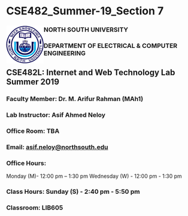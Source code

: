 # CSE482_Summer-19_Section 7


### NORTH SOUTH UNIVERSITY <img align="left" width="100" height="100" src="https://github.com/NeloyNSU/CSE482_Summer-19_Section7/blob/master/image/nsulogo.png">
### DEPARTMENT OF ELECTRICAL & COMPUTER ENGINEERING


## CSE482L: Internet and Web Technology Lab Summer 2019

### Faculty Member: Dr. M. Arifur Rahman (MAh1)
### Lab Instructor: Asif Ahmed Neloy
### Office Room: TBA
### Email: asif.neloy@northsouth.edu
### Office Hours:
Monday (M)- 12:00 pm – 1:30 pm
Wednesday (W) - 12:00 pm - 1:30 pm
### Class Hours: Sunday (S) - 2:40 pm - 5:50 pm
### Classroom: LIB605
